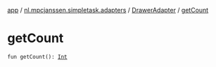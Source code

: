 [app](../../index.md) / [nl.mpcjanssen.simpletask.adapters](../index.md) / [DrawerAdapter](index.md) / [getCount](.)

# getCount

`fun getCount(): `[`Int`](https://kotlinlang.org/api/latest/jvm/stdlib/kotlin/-int/index.html)